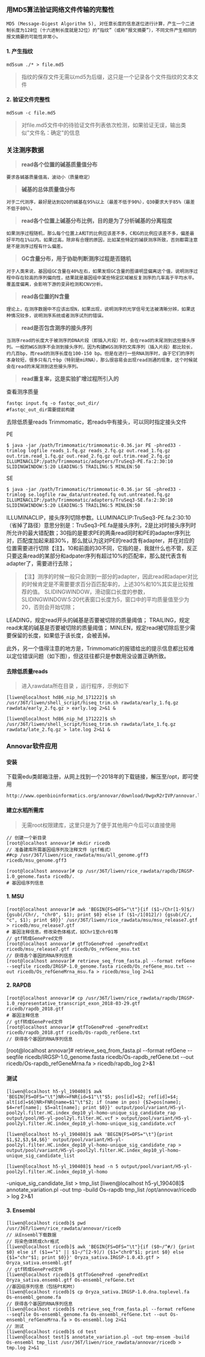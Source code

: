 ### **用MD5算法验证网络文件传输的完整性**

	MD5 (Message-Digest Algorithm 5), 对任意长度的信息逐位进行计算，产生一个二进制长度为128位（十六进制长度就是32位）的“指纹”（或称“报文摘要”），不同文件产生相同的报文摘要的可能性非常小。

#### 1. 产生指纹

	md5sum ./* > file.md5

> 指纹的保存文件无需以md5为后缀，这只是一个记录各个文件指纹的文本文件

#### 2. 验证文件完整性

	md5sum -c file.md5


> 对file.md5文件中的待验证文件列表依次检测，如果验证无误，输出类似"文件名：确定"的信息

### **关注测序数据**

> **read各个位置的碱基质量值分布** 
	
	要求各碱基质量值高，波动小（质量稳定）

> **碱基的总体质量值分布** 

	对于二代测序，最好是达到Q20的碱基在95%以上（最差不低于90%），Q30要求大于85%（最差不低于80%）。

> **read各个位置上碱基分布比例，目的是为了分析碱基的分离程度**

	如果测序过程随机，那么每个位置上A和T的比例应该差不多，C和G的比例应该差不多，偏差最好平均在1%以内。如果过高，除非有合理的原因，比如某些特定的捕获测序所致，否则都需注意是不是测序过程有什么偏差。

> **GC含量分布，用于协助判断测序过程是否随机**

	对于人类来说，基因组GC含量在40%左右，如果发现GC含量的图谱明显偏离这个值，说明测序过程中存在较高的序列偏向性，结果就是基因组中某些特定区域被反复测序的几率高于平均水平。覆盖度偏离，会影响下游的变异检测和CNV分析。

> **read各位置的N含量**

	理论上，在测序数据中不应该出现N，如果出现，说明测序的光学信号无法被清晰分辨，如果这种情况较多，说明测序系统或者测序试剂的错误。

> **read是否包含测序的接头序列**

	当测序read的长度大于被测序的DNA片段（即插入片段）时，会在read的末尾测到这些接头序列。一般的WGS测序不会测到接头序列，因为构建WGS测序的文库序列（插入片段）都比较长，约几百bp，而read的测序长度在100-150 bp。但是在进行一些RNA测序时，由于它们的序列本身较短，很多只有几十bp（特别是miRNA），那么很容易会出现read测通的现象，这个时候就会在read的末尾测到这些接头序列。

> **read重复率，这是实验扩增过程所引入的**

查看测序质量

	fastqc input.fq -o fastqc_out_dir/
	#fastqc_out_dir需要提前构建

去除低质量reads Trimmomatic，若reads中有接头，可以同时指定接头文件

PE 

	$ java -jar /path/Trimmomatic/trimmomatic-0.36.jar PE -phred33 -trimlog logfile reads_1.fq.gz reads_2.fq.gz out.read_1.fq.gz out.trim.read_1.fq.gz out.read_2.fq.gz out.trim.read_2.fq.gz ILLUMINACLIP:/path/Trimmomatic/adapters/TruSeq3-PE.fa:2:30:10 SLIDINGWINDOW:5:20 LEADING:5 TRAILING:5 MINLEN:50

SE

	$ java -jar /path/Trimmomatic/trimmomatic-0.36.jar SE -phred33 -trimlog se.logfile raw_data/untreated.fq out.untreated.fq.gz ILLUMINACLIP:/path/Trimmomatic/adapters/TruSeq3-SE.fa:2:30:10 SLIDINGWINDOW:5:20 LEADING:5 TRAILING:5 MINLEN:50

ILLUMINACLIP，接头序列切除参数。LLUMINACLIP:TruSeq3-PE.fa:2:30:10（省掉了路径）意思分别是：TruSeq3-PE.fa是接头序列，2是比对时接头序列时所允许的最大错配数；30指的是要求PE的两条read同时和PE的adapter序列比对，匹配度加起来超30%，那么就认为这对PE的read含有adapter，并在对应的位置需要进行切除【注】。10和前面的30不同，它指的是，我就什么也不管，反正只要这条read的某部分和adpater序列有超过10%的匹配率，那么就代表含有adapter了，需要进行去除；

> 【注】测序的时候一般只会测到一部分的adapter，因此read和adaper对比的时候肯定是不需要要求百分百匹配率的，上述30%和10%其实是比较推荐的值。
SLIDINGWINDOW，滑动窗口长度的参数，SLIDINGWINDOW:5:20代表窗口长度为5，窗口中的平均质量值至少为20，否则会开始切除；


LEADING，规定read开头的碱基是否要被切除的质量阈值；
TRAILING，规定read末尾的碱基是否要被切除的质量阈值；
MINLEN，规定read被切除后至少需要保留的长度，如果低于该长度，会被丢掉。

此外，另一个值得注意的地方是，Trimmomatic的报错给出的提示信息都比较难以定位错误问题（如下图），但这往往都只是参数用没设置正确所致。

#### 去除低质量reads

> 进入rawdata所在目录 ，运行程序，示例如下

	[liwen@localhost hd86_nip_hd_171222]$ sh /usr/36T/liwen/shell_script/hiseq_trim.sh rawdata/early_1.fq.gz rawdata/early_2.fq.gz > early.log 2>&1 &

	[liwen@localhost hd86_nip_hd_171222]$ sh /usr/36T/liwen/shell_script/hiseq_trim.sh rawdata/late_1.fq.gz rawdata/late_2.fq.gz > late.log 2>&1 &

### **Annovar软件应用**

#### 安装

下载需edu类邮箱注册，从网上找到一个2018年的下载链接，解压至/opt，即可使用

	http://www.openbioinformatics.org/annovar/download/0wgxR2rIVP/annovar.latest.tar.gz

#### 建立水稻所需库

> 无需root权限建库，这里只是为了便于其他用户今后可以直接使用

	// 创建一个新目录
	[root@localhost annovar]# mkdir ricedb
	// 准备建库所需基因组序列及注释文件（gtf格式）
	##cp /usr/36T/liwen/rice_rawdata/msu/all_genome.gff3 ricedb/msu_genome.gff3
	
	[root@localhost annovar]# cp /usr/36T/liwen/rice_rawdata/rapdb/IRGSP-1.0_genome.fasta ricedb/.
	# 基因组序列信息

#### 1. MSU
	[root@localhost annovar]# awk 'BEGIN{FS=OFS="\t"}{if ($1~/Chr[1-9]$/) {gsub(/Chr/, "chr0", $1); print $0} else if ($1~/1[012]/) {gsub(/C/, "c", $1); print $0}}' /usr/36T/liwen/rice_rawdata/msu/msu_release7.gtf > ricedb/msu_release7.gtf
	# 基因注释信息。修改染色体格式，如Chr1至chr01等
	// gtf转成GenePred文件
	[root@localhost annovar]# gtfToGenePred -genePredExt ricedb/msu_release7.gtf ricedb/Os_refGene_msu.txt
	// 获得各个基因的RNA序列信息
	[root@localhost annovar]# retrieve_seq_from_fasta.pl --format refGene --seqfile ricedb/IRGSP-1.0_genome.fasta ricedb/Os_refGene_msu.txt --out ricedb/Os_refGeneMrna_msu.fa > ricedb/msu_log 2>&1

#### 2. RAPDB
	[root@localhost annovar]# cp /usr/36T/liwen/rice_rawdata/rapdb/IRGSP-1.0_representative_transcript_exon_2018-03-29.gtf ricedb/rapdb_2018.gtf
	# 基因注释信息
	// gtf转成GenePred文件
	[root@localhost annovar]# gtfToGenePred -genePredExt ricedb/rapdb_2018.gtf ricedb/Os-rapdb_refGene.txt
	// 获得各个基因的RNA序列信息
[root@localhost annovar]# retrieve_seq_from_fasta.pl --format refGene --seqfile ricedb/IRGSP-1.0_genome.fasta ricedb/Os-rapdb_refGene.txt --out ricedb/Os-rapdb_refGeneMrna.fa > ricedb/rapdb_log 2>&1

#### 测试

	[liwen@localhost h5-yl_190408]$ awk 'BEGIN{FS=OFS="\t"}NR<=FNR{id=$1"\t"$5; pos[id]=$2; ref[id]=$4; alt[id]=$6}NR>FNR{name=$1"\t"$2; if (name in pos) {$2=pos[name]; $4=ref[name]; $5=alt[name]; print $0}}' output/pool/variant/H5-yl-pool2yl.filter.HC.index_dep10_yl-homo-unique_sig_candidate_rap output/pool/H5-yl-pool2yl.filter.HC.vcf > output/pool/variant/H5-yl-pool2yl.filter.HC.index_dep10_yl-homo-unique_sig_candidate.vcf

	[liwen@localhost h5-yl_190408]$ awk 'BEGIN{FS=OFS="\t"}{print $1,$2,$3,$4,$6}' output/pool/variant/H5-yl-pool2yl.filter.HC.index_dep10_yl-homo-unique_sig_candidate_rap > output/pool/variant/H5-yl-pool2yl.filter.HC.index_dep10_yl-homo-unique_sig_candidate_list

	[liwen@localhost h5-yl_190408]$ head -n 5 output/pool/variant/H5-yl-pool2yl.filter.HC.index_dep10_yl-homo
-unique_sig_candidate_list > tmp_list
	[liwen@localhost h5-yl_190408]$ annotate_variation.pl -out tmp -build Os-rapdb tmp_list /opt/annovar/ricedb > log 2>&1

#### 3. Ensembl
	[liwen@localhost ricedb]$ pwd
	/usr/36T/liwen/rice_rawdata/annovar/ricedb
	// 从Ensembl下载数据
	// 将染色体转成chr格式
	[liwen@localhost ricedb]$ awk 'BEGIN{FS=OFS="\t"}{if ($0~/^#/) {print $0} else if ($1=="1" || $1~/^[2-9]/) {$1="chr0"$1; print $0} else {$1="chr"$1; print $0}}' Oryza_sativa.IRGSP-1.0.43.gtf > Oryza_sativa.ensembl.gtf
	// gtf转成GenePred文件
	[liwen@localhost ricedb]$ gtfToGenePred -genePredExt Oryza_sativa.ensembl.gtf Os-ensembl_refGene.txt
	//基因组序列信息（包括Pt和Mt）
	[liwen@localhost ricedb]$ cp Oryza_sativa.IRGSP-1.0.dna.toplevel.fa Os-ensembl_genome.fa
	// 获得各个基因的RNA序列信息
	[liwen@localhost ricedb]$ retrieve_seq_from_fasta.pl --format refGene --seqfile Os-ensembl_genome.fa Os-ensembl_refGene.txt --out Os-ensembl_refGeneMrna.fa > Os-ensembl.log 2>&1
	// 测试
	[liwen@localhost ricedb]$ cd test
	[liwen@localhost test]$ annotate_variation.pl -out tmp-ensem -build Os-ensembl tmp_list /usr/36T/liwen/rice_rawdata/annovar/ricedb > tmp.log 2>&1